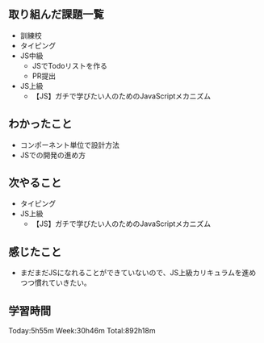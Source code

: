 ## 取り組んだ課題一覧
- 訓練校
- タイピング
- JS中級
    - JSでTodoリストを作る
    - PR提出
- JS上級
    - 【JS】ガチで学びたい人のためのJavaScriptメカニズム
## わかったこと
- コンポーネント単位で設計方法
- JSでの開発の進め方
## 次やること
- タイピング
- JS上級
    - 【JS】ガチで学びたい人のためのJavaScriptメカニズム
## 感じたこと
- まだまだJSになれることができていないので、JS上級カリキュラムを進めつつ慣れていきたい。
## 学習時間
Today:5h55m Week:30h46m Total:892h18m